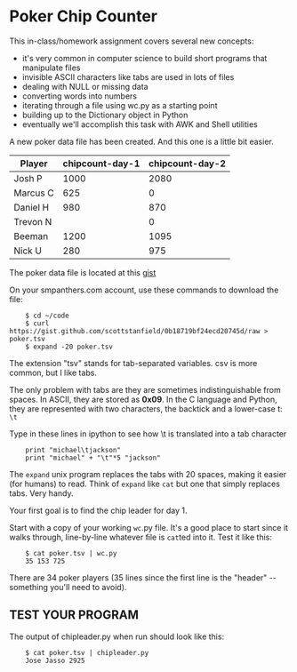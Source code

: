 # Poker Chip Counter

This in-class/homework assignment covers several new concepts:

- it's very common in computer science to build short programs that manipulate files
- invisible ASCII characters like tabs are used in lots of files
- dealing with NULL or missing data
- converting words into numbers
- iterating through a file using wc.py as a starting point
- building up to the Dictionary object in Python
- eventually we'll accomplish this task with AWK and Shell utilities

A new poker data file has been created. And this one is a little bit easier. 

|Player  |chipcount-day-1  |chipcount-day-2  |
|--------|-----------------|-----------------|
|Josh P  |1000             |2080             |
|Marcus C|625              |0                |
|Daniel H|980              |870              |
|Trevon N|                 |0                |
|Beeman  |1200             |1095             |
|Nick U  |280              |975              |


The poker data file is located at this [gist](https://gist.github.com/scottstanfield/0b18719bf24ecd20745d)

On your smpanthers.com account, use these commands to download the file:

        $ cd ~/code
        $ curl https://gist.github.com/scottstanfield/0b18719bf24ecd20745d/raw > poker.tsv
        $ expand -20 poker.tsv

The extension "tsv" stands for tab-separated variables. csv is more common, but 
I like tabs.

The only problem with tabs are they are sometimes indistinguishable from spaces. 
In ASCII, they are stored as **0x09**. In the C language and Python, they are 
represented with two characters, the backtick and a lower-case t: `\t`

Type in these lines in ipython to see how \t is translated into a tab character

        print "michael\tjackson"
        print "michael" + "\t"*5 "jackson"


The `expand` unix program replaces the tabs with 20 spaces, making it easier (for humans) to read.
Think of `expand` like `cat` but one that simply replaces tabs. Very handy.

Your first goal is to find the chip leader for day 1. 

Start with a copy of your working `wc`.py file. It's a good place to start since it walks through, line-by-line whatever file is `cat`ted into it. Test it like this:

        $ cat poker.tsv | wc.py
        35 153 725

There are 34 poker players (35 lines since the first line is the "header" -- something you'll need to avoid).

## TEST YOUR PROGRAM
The output of chipleader.py when run should look like this:

		$ cat poker.tsv | chipleader.py
		Jose Jasso 2925



